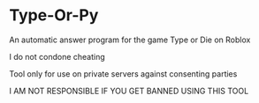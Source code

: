 # Type-Or-Py
An automatic answer program for the game Type or Die on Roblox


I do not condone cheating


Tool only for use on private servers against consenting parties

I AM NOT RESPONSIBLE IF YOU GET BANNED USING THIS TOOL
